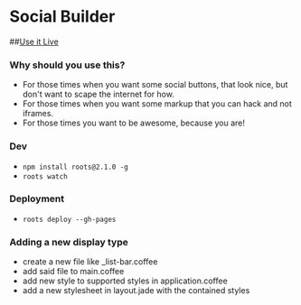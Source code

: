 Social Builder
====
##[Use it Live](http://mojotech.com/social-builder)


### Why should you use this?
* For those times when you want some social buttons, that look nice, but don't want to scape the internet for how.
* For those times when you want some markup that you can hack and not iframes.
* For those times you want to be awesome, because you are!


### Dev
* ``` npm install roots@2.1.0 -g ```
* ``` roots watch ```


### Deployment
* ```roots deploy --gh-pages```


### Adding a new display type
* create a new file like _list-bar.coffee
* add said file to main.coffee
* add new style to supported styles in application.coffee
* add a new stylesheet in layout.jade with the contained styles

